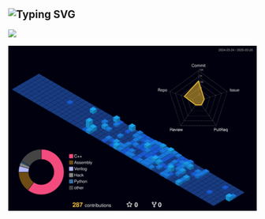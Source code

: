## ![Typing SVG](https://readme-typing-svg.demolab.com/?lines=Hi+there+👋;Welcome+to+my+GitHub😊)

![](http://github-profile-summary-cards.vercel.app/api/cards/profile-details?username=jlu005807&theme=tokyonight) 

![Personal 3D Metrics](./profile-3d-contrib/profile-night-view.svg)



